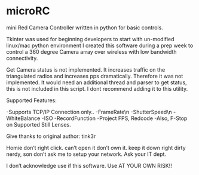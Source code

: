 # microRC
mini Red Camera Controller written in python for basic controls.

Tkinter was used for beginning developers to start with un-modified linux/mac python environment
I created this software during a prep week to control a 360 degree Camera array over wireless with low bandwidth connectivity.

Get Camera status is not implemented. It increases traffic on the triangulated radios and increases pps dramatically. Therefore it was not implemented.
It would need an additional thread and parser to get status, this is not included in this script. I dont recommend adding it to this utility.

Supported Features:

-Supports TCP/IP Connection only..
-FrameRate\n
-ShutterSpeed\n
-WhiteBalance
-ISO
-RecordFunction
-Project FPS, Redcode
-Also, F-Stop on Supported Still Lenses.

Give thanks to original author: tink3r

Homie don’t right click. can’t open it don’t own it. keep it down right dirty nerdy, son 
don’t ask me to setup your network. Ask your IT dept.


I don’t acknowledge use if this software. Use AT YOUR OWN RISK!!
